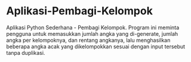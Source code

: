 # Aplikasi-Pembagi-Kelompok
 Aplikasi Python Sederhana - Pembagi Kelompok. Program ini meminta pengguna untuk memasukkan jumlah angka yang di-generate, jumlah angka per kelompoknya, dan rentang angkanya, lalu menghasilkan beberapa angka acak yang dikelompokkan sesuai dengan input tersebut tanpa duplikasi.
